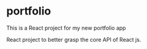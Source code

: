 # portfolio
This is a React project for my new portfolio app

React project to better grasp the core API of React js.
